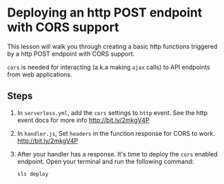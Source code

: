 # Deploying an http POST endpoint with CORS support

This lesson will walk you through creating a basic http functions triggered by a http POST endpoint with CORS support.

`cors` is needed for interacting (a.k.a making `ajax` calls) to API endpoints from web applications.

## Steps

1. In `serverless.yml`, add the `cors` settings to `http` event. See the http event docs for more info http://bit.ly/2mkgV4P

2. In `handler.js`, Set `headers` in the function response for CORS to work.  http://bit.ly/2mkgV4P

3. After your handler has a response. It's time to deploy the `cors` enabled endpoint. Open your terminal and run the following command:

    ```bash
    sls deploy
    ```


